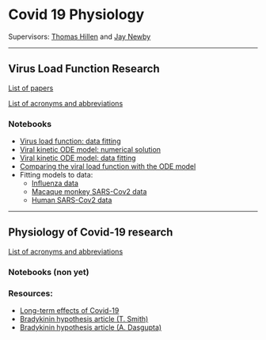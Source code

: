 # Covid 19 Physiology

Supervisors: [Thomas Hillen](http://www.math.ualberta.ca/~thillen/) and [Jay Newby](https://newby-jay.github.io/)

---

## Virus Load Function Research

[List of papers](./references/virus_load.md)

[List of acronyms and abbreviations](./references/acronyms.md)

### Notebooks

<!-- 
- [Virus load function: introduction to data fitting with Python](./python/01%20Introduction%20to%20fitting%20the%20virus%20load%20function.ipynb)
- [Virus load function: fitting to influenza data with Python](./python/02%20Fitting%20to%20influenza%20data.ipynb)
-->
- [Virus load function: data fitting](./julia/02%20Fitting%20the%20virus%20load%20function.ipynb)
- [Viral kinetic ODE model: numerical solution](./julia/01%20Solving%20the%20virus%20target%20model.ipynb)
- [Viral kinetic ODE model: data fitting](./julia/03%20Fitting%20the%20virus%20target%20model.ipynb)
- [Comparing the viral load function with the ODE model](./julia/04%20Comparing%20the%20virus%20load%20function%20with%20the%20virus-target%20model.ipynb)
- Fitting models to data:
  - [Influenza data](./julia/05%20Fitting%20models%20to%20influenza%20data.ipynb)
  - [Macaque monkey SARS-Cov2 data](./julia/06%20Fitting%20models%20to%20SARS-Cov2%20macaque%20monkey%20data.ipynb)
  - [Human SARS-Cov2 data]()

---

## Physiology of Covid-19 research

[List of acronyms and abbreviations](./references/acronyms.md)

### Notebooks (non yet)



### Resources:

- [Long-term effects of Covid-19](https://www.mayoclinic.org/diseases-conditions/coronavirus/in-depth/coronavirus-long-term-effects/art-20490351?utm_source=newsletter&utm_medium=email&utm_campaign=housecall&s=03)
- [Bradykinin hypothesis article (T. Smith)](https://elemental.medium.com/a-supercomputer-analyzed-covid-19-and-an-interesting-new-theory-has-emerged-31cb8eba9d63)
- [Bradykinin hypothesis article (A. Dasgupta)](https://www.the-scientist.com/news-opinion/is-a-bradykinin-storm-brewing-in-covid-19--67876)
